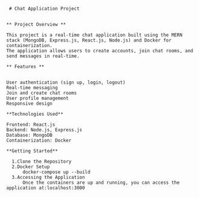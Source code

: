      # Chat Application Project


    ** Project Overview **

    This project is a real-time chat application built using the MERN stack (MongoDB, Express.js, React.js, Node.js) and Docker for containerization. 
    The application allows users to create accounts, join chat rooms, and send messages in real-time.

    ** Features **
    

    User authentication (sign up, login, logout)
    Real-time messaging
    Join and create chat rooms
    User profile management
    Responsive design
    
    **Technologies Used**
     
    Frontend: React.js
    Backend: Node.js, Express.js
    Database: MongoDB
    Containerization: Docker

    **Getting Started**
   
      1.Clone the Repository
      2.Docker Setup
          docker-compose up --build
      3.Accessing the Application
          Once the containers are up and running, you can access the application at:localhost:3000
  
        
